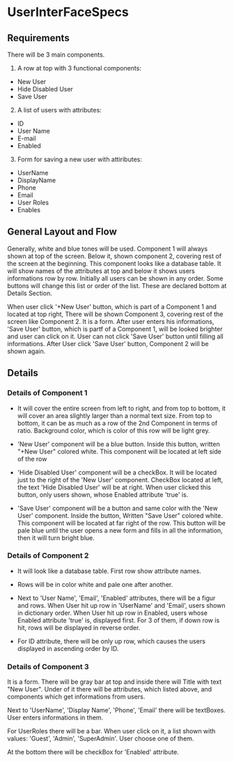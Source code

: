 # UserInterFaceSpecs

## Requirements
There will be 3 main components.

1. A row at top with 3 functional components: 
  - New User
  - Hide Disabled User 
  - Save User

2. A list of users with attributes:
  - ID
  - User Name
  - E-mail
  - Enabled

3. Form for saving a new user with attiributes:
  - UserName
  - DisplayName
  - Phone
  - Email
  - User Roles
  - Enables

## General Layout and Flow
Generally, white and blue tones will be used.
Component 1 will always shown at top of the screen. Below it, shown component 2,
covering rest of the screen at the beginning. This component looks like a database table.
It will show names of the attributes at top and below it shows users informations row by row.
Initially all users can be shown in any order.
Some buttons will change this list or order of the list. These are declared bottom at Details Section.

When user click '+New User' button, which is part of a Component 1 and located at top right,
There will be shown Component 3, covering rest of the screen like Component 2. It is a form.
After user enters his informations, 'Save User' button, which is partf of a Component 1,
will be looked brighter and user can click on it. User can not click 'Save User' button until
filling all informations. After User click 'Save User' button, Component 2 will be shown again.


## Details

### Details of Component 1
- It will cover the entire screen from left to right, and from top to bottom, 
it will cover an area slightly larger than a normal text size. 
From top to bottom, it can be as much as a row of the 2nd Component in terms of ratio.
Background color, which is color of this row will be light grey.

- 'New User' component will be a blue button. Inside this button, written "+New User" colored white.
This component will be located at left side of the row

- 'Hide Disabled User' component will be a checkBox. It will be located just to the right of the 'New User' component.
CheckBox located at left, the text 'Hide Disabled User' will be at right.
When user clicked this button, only users shown, whose Enabled attribute 'true' is.

- 'Save User' component will be a button and same color with the 'New User' component.
Inside the button, Written "Save User" colored white.
This component will be located at far right of the row.
This button will be pale blue until the user opens a new form and fills in all the information,
then it will turn bright blue.

### Details of Component 2
- It will look like a database table. First row show attribute names.
- Rows will be in color white and pale one after another.

- Next to 'User Name', 'Email', 'Enabled' attributes, there will be a figur and rows.
When User hit up row in 'UserName' and 'Email', users shown in dictionary order.
When User hit up row in Enabled, users whose Enabled attribute 'true' is, displayed first.
For 3 of them, if down row is hit, rows will be displayed in reverse order.

- For ID attribute, there will be only up row,
which causes the users displayed in ascending order by ID.


### Details of Component 3

It is a form. There will be gray bar at top and inside
there will Title with text "New User". 
Under of it there will be attributes, which listed above, and components which get informations from users.

Next to 'UserName', 'Display Name', 'Phone', 'Email' there will be textBoxes.
User enters informations in them.

For UserRoles there will be a bar. When user click on it, a list shown with values:
'Guest', 'Admin', 'SuperAdmin'. User choose one of them.

At the bottom there will be checkBox for 'Enabled' attribute.

  




  
